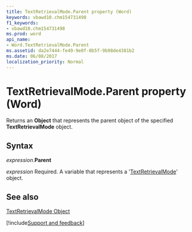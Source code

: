 ```yaml
---
title: TextRetrievalMode.Parent property (Word)
keywords: vbawd10.chm154731498
f1_keywords:
- vbawd10.chm154731498
ms.prod: word
api_name:
- Word.TextRetrievalMode.Parent
ms.assetid: da2e7444-fe49-9e0f-0b5f-9b98de4381b2
ms.date: 06/08/2017
localization_priority: Normal
---
```



# TextRetrievalMode.Parent property (Word)

Returns an  **Object** that represents the parent object of the specified **TextRetrievalMode** object.


## Syntax

_expression_.**Parent**

_expression_ Required. A variable that represents a '[TextRetrievalMode](Word.TextRetrievalMode.md)' object.


## See also


[TextRetrievalMode Object](Word.TextRetrievalMode.md)

[!include[Support and feedback](~/includes/feedback-boilerplate.md)]